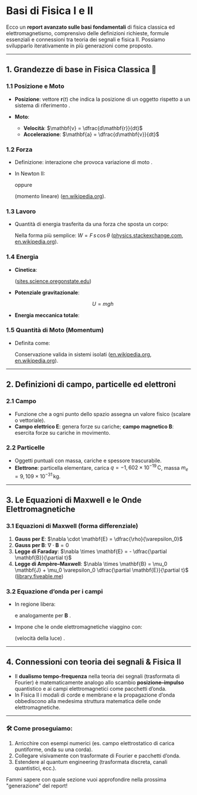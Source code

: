 # Basi di Fisica I e II

Ecco un **report avanzato sulle basi fondamentali** di fisica classica ed elettromagnetismo, comprensivo delle definizioni richieste, formule essenziali e connessioni tra teoria dei segnali e fisica II. Possiamo svilupparlo iterativamente in più generazioni come proposto.

---

## 1. Grandezze di base in Fisica Classica 🧭

### 1.1 Posizione e Moto

* **Posizione**: vettore $\mathbf{r}(t)$ che indica la posizione di un oggetto rispetto a un sistema di riferimento .
* **Moto**:

  * **Velocità**: $\mathbf{v} = \dfrac{d\mathbf{r}}{dt}$
  * **Accelerazione**: $\mathbf{a} = \dfrac{d\mathbf{v}}{dt}$

### 1.2 Forza

* Definizione: interazione che provoca variazione di moto .
* In Newton II:

  oppure

  (momento lineare) ([en.wikipedia.org][1]).

### 1.3 Lavoro

* Quantità di energia trasferita da una forza che sposta un corpo:

  Nella forma più semplice: $W = F\,s\,\cos\theta$ ([physics.stackexchange.com][2], [en.wikipedia.org][3]).

### 1.4 Energia

* **Cinetica**:

  ([sites.science.oregonstate.edu][4])
* **Potenziale gravitazionale**:

  $$
  U = mgh
  $$


* **Energia meccanica totale**:


### 1.5 Quantità di Moto (Momentum)

* Definita come:

  Conservazione valida in sistemi isolati ([en.wikipedia.org][5], [en.wikipedia.org][1]).

---

## 2. Definizioni di campo, particelle ed elettroni

### 2.1 Campo

* Funzione che a ogni punto dello spazio assegna un valore fisico (scalare o vettoriale).
* **Campo elettrico $\mathbf{E}$**: genera forze su cariche; **campo magnetico $\mathbf{B}$**: esercita forze su cariche in movimento.

### 2.2 Particelle

* Oggetti puntuali con massa, cariche e spessore trascurabile.
* **Elettrone**: particella elementare, carica $q = -1,602 \times 10^{-19}\,\mathrm C$, massa $m_e = 9,109 \times 10^{-31}\,\mathrm{kg}$.

---

## 3. Le Equazioni di Maxwell e le Onde Elettromagnetiche

### 3.1 Equazioni di Maxwell (forma differenziale)

1. **Gauss per $\mathbf{E}$**:
   $\nabla \cdot \mathbf{E} = \dfrac{\rho}{\varepsilon_0}$
2. **Gauss per $\mathbf{B}$**:
   $\nabla \cdot \mathbf{B} = 0$
3. **Legge di Faraday**:
   $\nabla \times \mathbf{E} = - \dfrac{\partial \mathbf{B}}{\partial t}$
4. **Legge di Ampère–Maxwell**:
   $\nabla \times \mathbf{B} = \mu_0 \mathbf{J} + \mu_0 \varepsilon_0 \dfrac{\partial \mathbf{E}}{\partial t}$
   ([library.fiveable.me][6])

### 3.2 Equazione d’onda per i campi

* In regione libera:

  e analogamente per $\mathbf{B}$ .
* Impone che le onde elettromagnetiche viaggino con:

  (velocità della luce) .

---

## 4. Connessioni con teoria dei segnali & Fisica II

* Il **dualismo tempo-frequenza** nella teoria dei segnali (trasformata di Fourier) è matematicamente analogo allo scambio **posizione–impulso** quantistico e ai campi elettromagnetici come pacchetti d’onda.
* In Fisica II i modali di corde e membrane e la propagazione d’onda obbediscono alla medesima struttura matematica delle onde elettromagnetiche.

---

### 🛠️ Come proseguiamo:

1. Arricchire con esempi numerici (es. campo elettrostatico di carica puntiforme, onda su una corda).
2. Collegare visivamente con trasformate di Fourier e pacchetti d’onda.
3. Estendere al quantum engineering (trasformata discreta, canali quantistici, ecc.).

Fammi sapere con quale sezione vuoi approfondire nella prossima "generazione" del report!

[1]: https://en.wikipedia.org/wiki/Momentum?utm_source=chatgpt.com "Momentum"
[2]: https://physics.stackexchange.com/questions/114452/definition-of-force-kinetic-energy-and-momentum?utm_source=chatgpt.com "Definition of force, kinetic energy and momentum - Physics Stack Exchange"
[3]: https://en.wikipedia.org/wiki/Work_%28physics%29?utm_source=chatgpt.com "Work (physics)"
[4]: https://sites.science.oregonstate.edu/~hetheriw/energy/topics/doc/basics/basic_definitions.pdf?utm_source=chatgpt.com "Distance, Velocity, Momentum, Force, Pressure, Work and Energy"
[5]: https://en.wikipedia.org/wiki/Kinetic_energy?utm_source=chatgpt.com "Kinetic energy"
[6]: https://library.fiveable.me/key-terms/principles-physics-iii-thermal-physics-waves/maxwells-equations?utm_source=chatgpt.com "Maxwell's Equations - (Principles of Physics III) - Fiveable"
